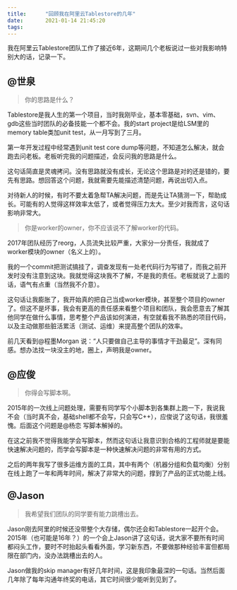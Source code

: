 ```yaml
---
title:      "回顾我在阿里云Tablestore的几年"
date:       2021-01-14 21:45:20
tags:
---
```


我在阿里云Tablestore团队工作了接近6年，这期间几个老板说过一些对我影响特别大的话，记录一下。

## @世泉

> 你的思路是什么？

Tablestore是我人生的第一个项目，当时我刚毕业，基本零基础，svn、vim、gdb这些当时团队的必备技能一个都不会。我的start project是给LSM里的memory table类加unit test，从一月写到了三月。

第一年开发过程中经常遇到unit test core dump等问题，不知道怎么解决，就会跑去问老板。老板听完我的问题描述，会反问我的思路是什么。

这句话简直是灵魂拷问。没有思路就没有成长，无论这个思路是对的还是错的，要先有思路。想回答这个问题，我就需要先能描述清楚问题，再说出切入点。

对待新人的时候，有时不要太着急帮TA解决问题，而是先让TA猜测一下，帮助成长。可能有的人觉得这样效率太低了，或者觉得压力太大。至少对我而言，这句话影响非常大。

> 你是worker的owner，你不应该说不了解worker的代码。

2017年团队经历了reorg，人员流失比较严重，大家分一分责任，我就成了worker模块的owner（名义上的）。

我的一个commit把测试搞挂了，调查发现有一处老代码行为写错了，而我之前开发时没有注意到这块。我就觉得这块我不了解，不是我的责任。老板就说了上面的话，语气有点重（当然我不介意）。

这句话让我膨胀了，我开始真的把自己当成worker模块，甚至整个项目的owner了。但这不是坏事，我会有更高的责任感来看整个项目和团队，我会愿意去了解其他同学在做什么事情，思考整个产品该如何演进，有空就看我不熟悉的项目代码，以及主动做那些脏活累活（测试、运维）来提高整个团队的效率。

前几天看到@程墨Morgan 说：“人只要做自己主导的事情才干劲最足”。深有同感。想办法找一块没主的地，圈上，声明我是owner。

## @应俊

> 你得会写脚本啊。

2015年的一次线上问题处理，需要有同学写个小脚本到各集群上跑一下，我说我不会（当时真不会，基础shell都不会写，只会写C++），应俊说了这句话，我很羞愧。后面这个问题是@杨恋 写脚本解掉的。

在这之前我不觉得我能学会写脚本，然而这句话让我意识到合格的工程师就是要能快速解决问题的，而学会写脚本是一种快速解决问题的非常有用的方式。

之后的两年我写了很多运维方面的工具，其中有两个（机器分组和负载均衡）分别在线上跑了一年和两年时间，解决了非常大的问题，撑到了产品的正式功能上线。

## @Jason

> 我希望我们团队的同学要有能力跳槽出去。

Jason刚去阿里的时候还没带整个大存储，偶尔还会和Tablestore一起开个会。2015年（也可能是16年？）的一个会上Jason讲了这句话，说大家不要所有时间都闷头工作，要时不时抬起头看看外面，学习新东西，不要做那种经验丰富但都局限在部门内，没办法跳槽出去的人。

Jason做我的skip manager有好几年时间，这是我印象最深的一句话。当然后面几年除了每年沟通年终奖的电话，其它时间很少能听到见到了。
